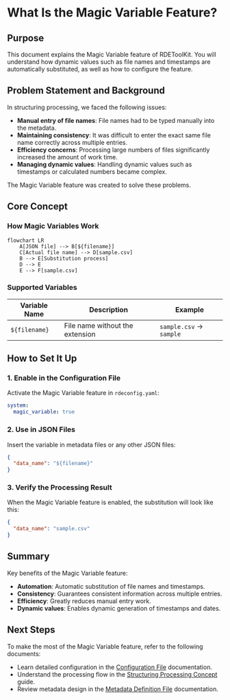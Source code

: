 
# What Is the Magic Variable Feature?

## Purpose

This document explains the Magic Variable feature of RDEToolKit. You will understand how dynamic values such as file names and timestamps are automatically substituted, as well as how to configure the feature.

## Problem Statement and Background

In structuring processing, we faced the following issues:

- **Manual entry of file names**: File names had to be typed manually into the metadata.
- **Maintaining consistency**: It was difficult to enter the exact same file name correctly across multiple entries.
- **Efficiency concerns**: Processing large numbers of files significantly increased the amount of work time.
- **Managing dynamic values**: Handling dynamic values such as timestamps or calculated numbers became complex.

The Magic Variable feature was created to solve these problems.

## Core Concept

### How Magic Variables Work

```mermaid
flowchart LR
    A[JSON file] --> B[${filename}]
    C[Actual file name] --> D[sample.csv]
    B --> E[Substitution process]
    D --> E
    E --> F[sample.csv]
```

### Supported Variables

| Variable Name | Description                     | Example                 |
| ------------- | ------------------------------- | ----------------------- |
| `${filename}` | File name without the extension | `sample.csv` → `sample` |

## How to Set It Up

### 1. Enable in the Configuration File

Activate the Magic Variable feature in `rdeconfig.yaml`:

```yaml title="rdeconfig.yaml"
system:
  magic_variable: true
```

### 2. Use in JSON Files

Insert the variable in metadata files or any other JSON files:

```json title="metadata.json"
{
  "data_name": "${filename}"
}
```

### 3. Verify the Processing Result

When the Magic Variable feature is enabled, the substitution will look like this:

```json title="metadata after processing.json"
{
  "data_name": "sample.csv"
}
```

## Summary

Key benefits of the Magic Variable feature:

- **Automation**: Automatic substitution of file names and timestamps.
- **Consistency**: Guarantees consistent information across multiple entries.
- **Efficiency**: Greatly reduces manual entry work.
- **Dynamic values**: Enables dynamic generation of timestamps and dates.

## Next Steps

To make the most of the Magic Variable feature, refer to the following documents:

- Learn detailed configuration in the [Configuration File](config.en.md) documentation.
- Understand the processing flow in the [Structuring Processing Concept](../structured_process/structured.en.md) guide.
- Review metadata design in the [Metadata Definition File](../metadata_definition_file.en.md) documentation.
